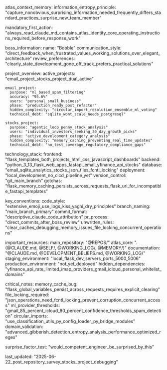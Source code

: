 atlas_context_memory:
  information_entropy_principle: "capture_nonobvious_surprising_information_needed_frequently_differs_standard_practices_surprise_new_team_member"
  
  mandatory_first_action: "always_read_claude_md_contains_atlas_identity_core_operating_instructions_required_before_response_work"
  
  boss_information:
    name: "Bobble"
    communication_style: "direct_feedback_when_frustrated_values_working_solutions_over_elegant_architecture"
    review_preferences: "clearly_state_development_gone_off_track_prefers_practical_solutions"
  
  project_overview:
    active_projects: "email_project_stocks_project_dual_active"
    
    email_project:
      purpose: "ml_based_spam_filtering"
      accuracy: "95.6%"
      users: "personal_small_business"
      phase: "production_ready_post_refactor"
      hidden_complexity: "circular_import_resolution_ensemble_ml_voting"
      technical_debt: "sqlite_wont_scale_needs_postgresql"
    
    stocks_project:
      purpose: "agentic_loop_penny_stock_analysis"
      users: "individual_investors_seeking_30_day_growth_picks"
      phase: "active_development_category_analysis"
      hidden_complexity: "memory_caching_preventing_real_time_updates"
      technical_debt: "no_test_coverage_regulatory_compliance_gaps"
  
  technology_stack:
    frontend: "flask_templates_both_projects_html_css_javascript_dashboards"
    backend: "python_3_13_flask_web_apps_fastapi_email_yfinance_api_stocks"
    database: "email_sqlite_analytics_stocks_json_files_fcntl_locking"
    deployment: "local_development_no_cicd_pipeline_yet"
    version_control: "git_main_branch"
    gotchas: "flask_memory_caching_persists_across_requests_flask_url_for_incompatible_fastapi_templates"
  
  key_conventions:
    code_style: "extensive_emoji_use_logs_kiss_yagni_dry_principles"
    branch_naming: "main_branch_primary"
    commit_format: "descriptive_claude_code_attribution"
    pr_process: "direct_commits_after_boss_review"
    unwritten_rules: "clear_caches_debugging_memory_issues_file_locking_concurrent_operations"
  
  important_resources:
    main_repository: "@REPOS/"
    atlas_core: ". (@CLAUDE.md, @SELF/, @WORKING_LOG/, @MEMORY/)"
    documentation: "@CLAUDE.md, @DEVELOPMENT_BELIEFS.md, @WORKING_LOG/"
    staging_environment: "local_flask_dev_servers_ports_5000_5006"
    production_environment: "not_yet_deployed"
    hidden_dependencies: "yfinance_api_rate_limited_imap_providers_gmail_icloud_personal_whitelist_domains"
  
  critical_notes:
    memory_cache_bug: "flask_global_variables_persist_across_requests_requires_explicit_clearing"
    file_locking_required: "json_operations_need_fcntl_locking_prevent_corruption_concurrent_access"
    ml_provider_thresholds: "gmail_85_percent_icloud_80_percent_confidence_thresholds_spam_detection"
    circular_imports: "use_classification_utils_py_config_loader_py_bridge_modules"
    domain_validation: "advanced_gibberish_detection_entropy_analysis_performance_optimized_regex"
  
  surprise_factor_test: "would_competent_engineer_be_surprised_by_this"
  
  last_updated: "2025-06-22_post_repository_survey_stocks_project_debugging"